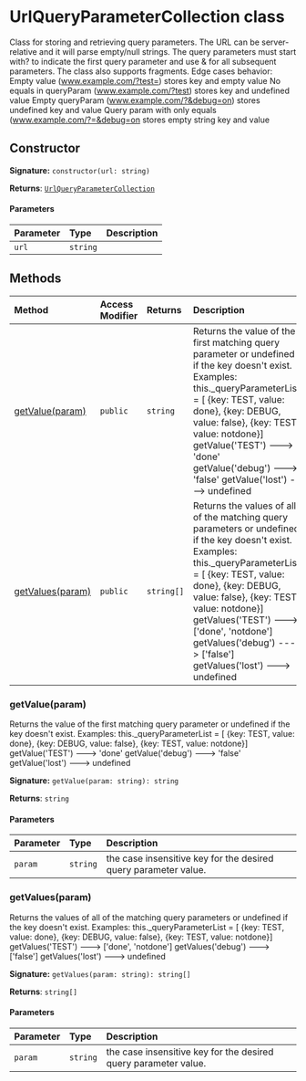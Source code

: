 # UrlQueryParameterCollection class





Class for storing and retrieving query parameters. 
The URL can be server-relative and it will parse empty/null strings. 
The query parameters must start with? to indicate the first query parameter and 
use & for all subsequent parameters. The class also supports fragments. 
Edge cases behavior: 
Empty value (www.example.com/?test=) stores key and empty value 
No equals in queryParam (www.example.com/?test) stores key and undefined value 
Empty queryParam (www.example.com/?&debug=on) stores undefined key and value 
Query param with only equals (www.example.com/?=&debug=on stores empty string key and value


## Constructor


**Signature:** `constructor(url: string)`

**Returns**: [`UrlQueryParameterCollection`](../sp-client-base/urlqueryparametercollection.md)



#### Parameters


| Parameter	   | Type    | Description |
|:-------------|:---------------|:------------|
| `url`    | `string` |  |





## Methods

| Method	   | Access Modifier | Returns	| Description|
|:-------------|:----|:-------|:-----------|
|[getValue(param)](getvalue(param))     | `public` | `string` | Returns the value of the first matching query parameter or undefined if the key doesn't exist.  Examples: this._queryParameterList = [  {key: TEST, value: done},  {key: DEBUG, value: false},  {key: TEST, value: notdone}]  getValue('TEST') ---> 'done'  getValue('debug') ---> 'false'  getValue('lost') ---> undefined |
|[getValues(param)](getvalues(param))     | `public` | `string[]` | Returns the values of all of the matching query parameters or undefined if the key doesn't exist.  Examples: this._queryParameterList = [  {key: TEST, value: done},  {key: DEBUG, value: false},  {key: TEST, value: notdone}]  getValues('TEST') ---> ['done', 'notdone']  getValues('debug') ---> ['false']  getValues('lost') ---> undefined |





### getValue(param)

Returns the value of the first matching query parameter or undefined if the key doesn't exist. 
Examples: this._queryParameterList = [ 
{key: TEST, value: done}, 
{key: DEBUG, value: false}, 
{key: TEST, value: notdone}] 
getValue('TEST') ---> 'done' 
getValue('debug') ---> 'false' 
getValue('lost') ---> undefined

**Signature:** ``getValue(param: string): string``

**Returns**: `string`



#### Parameters


| Parameter	   | Type    | Description |
|:-------------|:---------------|:------------|
| `param`    | `string` | the case insensitive key for the desired query parameter value. |


### getValues(param)

Returns the values of all of the matching query parameters or undefined if the key doesn't exist. 
Examples: this._queryParameterList = [ 
{key: TEST, value: done}, 
{key: DEBUG, value: false}, 
{key: TEST, value: notdone}] 
getValues('TEST') ---> ['done', 'notdone'] 
getValues('debug') ---> ['false'] 
getValues('lost') ---> undefined

**Signature:** ``getValues(param: string): string[]``

**Returns**: `string[]`



#### Parameters


| Parameter	   | Type    | Description |
|:-------------|:---------------|:------------|
| `param`    | `string` | the case insensitive key for the desired query parameter value. |

